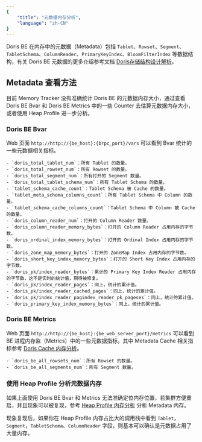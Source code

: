 ```yaml
---
{
    "title": "元数据内存分析",
    "language": "zh-CN"
}
---
```


<!--
Licensed to the Apache Software Foundation (ASF) under one
or more contributor license agreements.  See the NOTICE file
distributed with this work for additional information
regarding copyright ownership.  The ASF licenses this file
to you under the Apache License, Version 2.0 (the
"License"); you may not use this file except in compliance
with the License.  You may obtain a copy of the License at

  http://www.apache.org/licenses/LICENSE-2.0

Unless required by applicable law or agreed to in writing,
software distributed under the License is distributed on an
"AS IS" BASIS, WITHOUT WARRANTIES OR CONDITIONS OF ANY
KIND, either express or implied.  See the License for the
specific language governing permissions and limitations
under the License.
-->

Doris BE 在内存中的元数据（Metadata）包括 `Tablet`、`Rowset`、`Segment`、`TabletSchema`、`ColumnReader`、`PrimaryKeyIndex`、`BloomFilterIndex` 等数据结构，有关 Doris BE 元数据的更多介绍参考文档 [Doris存储结构设计解析](https://blog.csdn.net/ucanuup_/article/details/115004829)。

## Metadata 查看方法

目前 Memory Tracker 没有准确统计 Doris BE 的元数据内存大小，通过查看 Doris BE Bvar 和 Doris BE Metrics 中的一些 Counter 去估算元数据内存大小，或者使用 Heap Profile 进一步分析。

### Doris BE Bvar

Web 页面 `http://http://{be_host}:{brpc_port}/vars` 可以看到 Bvar 统计的一些元数据相关指标。

```
- `doris_total_tablet_num`：所有 Tablet 的数量。
- `doris_total_rowset_num`：所有 Rowset 的数量。
- `doris_total_segment_num`：所有打开的 Segment 数量。
- `doris_total_tablet_schema_num`：所有 Tablet Schema 的数量。
- `tablet_schema_cache_count`：Tablet Schema 被 Cache 的数量。
- `tablet_meta_schema_columns_count`：所有 Tablet Schema 中 Column 的数量。
- `tablet_schema_cache_columns_count`：Tablet Schema 中 Column 被 Cache 的数量。
- `doris_column_reader_num`：打开的 Column Reader 数量。
- `doris_column_reader_memory_bytes`：打开的 Column Reader 占用内存的字节数。
- `doris_ordinal_index_memory_bytes`：打开的 Ordinal Index 占用内存的字节数。
- `doris_zone_map_memory_bytes`：打开的 ZoneMap Index 占用内存的字节数。
- `doris_short_key_index_memory_bytes`：打开的 Short Key Index 占用内存的字节数。
- `doris_pk/index_reader_bytes`：累计的 Primary Key Index Reader 占用内存的字节数，这不是实时的统计值，期待被修复。
- `doris_pk/index_reader_pages`：同上，统计的累计值。
- `doris_pk/index_reader_cached_pages`：同上，统计的累计值。
- `doris_pk/index_reader_pagindex_reader_pk_pageses`：同上，统计的累计值。
- `doris_primary_key_index_memory_bytes`：同上，统计的累计值。
```

### Doris BE Metrics

Web 页面 `http://http://{be_host}:{be_web_server_port}/metrics` 可以看到 BE 进程内存监（Metrics）中的一些元数据指标。其中 Metadata Cache 相关指标参考 [Doris Cache 内存分析](./doris-cache-memory-analysis.md)。

```
- `doris_be_all_rowsets_num`：所有 Rowset 的数量。
- `doris_be_all_segments_num`：所有 Segment 数量。
```

### 使用 Heap Profile 分析元数据内存

如果上面使用 Doris BE Bvar 和 Metrics 无法准确定位内存位置，若集群方便重启，并且现象可以被复现，参考 [Heap Profile 内存分析](./heap-profile-memory-analysis.md) 分析 Metadata 内存。

现象复现后，如果你在 Heap Profile 内存占比大的调用栈中看到 `Tablet`， `Segment`，`TabletSchema`、`ColumnReader` 字段，则基本可以确认是元数据占用了大量内存。
